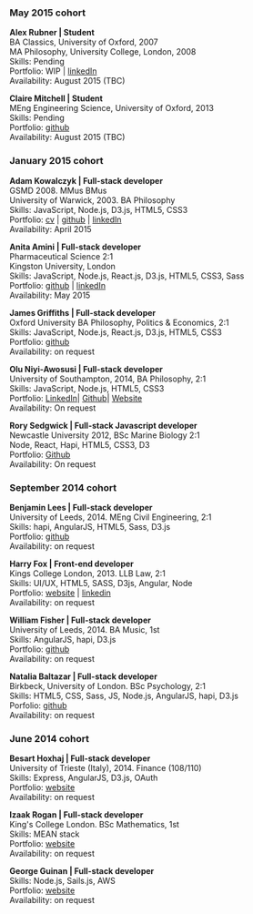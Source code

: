 
### May 2015 cohort  

**Alex Rubner | Student**  
BA Classics, University of Oxford, 2007  
MA Philosophy, University College, London, 2008     
Skills: Pending   
Portfolio: WIP | [linkedIn](https://uk.linkedin.com/in/alexrubner)  
Availability: August 2015 (TBC)  

**Claire Mitchell | Student**  
MEng Engineering Science, University of Oxford, 2013    
Skills: Pending   
Portfolio: [github](https://github.com/nofootnotes)    
Availability: August 2015 (TBC)

### January 2015 cohort

**Adam Kowalczyk  | Full-stack developer**     
GSMD 2008. MMus BMus   
University of Warwick, 2003. BA Philosophy   
Skills: JavaScript, Node.js, D3.js, HTML5, CSS3   
Portfolio: <a href="https://github.com/adamkowalczyk/cv">cv</a> | <a href="https://github.com/adamkowalczyk">github</a> | <a href="https://www.linkedin.com/in/kowalczykadam">linkedIn</a>    
Availability: April 2015

**Anita Amini | Full-stack developer**    
Pharmaceutical Science 2:1    
Kingston University, London    
Skills: JavaScript, Node.js, React.js, D3.js, HTML5, CSS3, Sass    
Portfolio: [github](https://github.com/Neats29) | [linkedIn](http://uk.linkedin.com/pub/anita-amini/53/464/707)    
Availability: May 2015

**James Griffiths | Full-stack developer**    
Oxford University BA Philosophy, Politics & Economics, 2:1    
Skills: JavaScript, Node.js, React.js, D3.js, HTML5, CSS3    
Portfolio: [github](https://github.com/MIJOTHY)    
Availability: on request

**Olu Niyi-Awosusi | Full-stack developer**    
University of Southampton, 2014, BA Philosophy, 2:1    
Skills: JavaScript, Node.js, HTML5, CSS3    
Portfolio: <a href="http://uk.linkedin.com/in/oluniyiawosusi">LinkedIn</a>| 
<a href="https://github.com/oluoluoxenfree">Github</a>| 
<a href="http://www.opentagclosetag.com/">Website</a>    
Availability: On request

**Rory Sedgwick | Full-stack Javascript developer**    
Newcastle University 2012, BSc Marine Biology 2:1  
Node, React, Hapi, HTML5, CSS3, D3  
Portfolio: <a href="https://github.com/rorysedgwick">Github</a>   
Availability: On request  

### September 2014 cohort

**Benjamin Lees	| Full-stack developer**    
University of Leeds, 2014.	MEng Civil Engineering, 2:1    
Skills: hapi, AngularJS, HTML5, Sass, D3.js    
Portfolio:   <a href="https://github.com/benjaminlees">github</a>    
Availability: on request

**Harry Fox |	Front-end developer**    
Kings College London, 2013.	LLB Law, 2:1    
Skills: UI/UX, HTML5, SASS, D3js, Angular, Node    
Portfolio:  <a href="http://harryfox.me">website</a> | <a href="https://uk.linkedin.com/pub/harry-fox/90/632/7b8/">linkedin</a>    
Availability: on request

**William Fisher |	Full-stack developer**    
University of Leeds, 2014.	BA Music, 1st    
Skills: AngularJS, hapi, D3.js    
Portfolio: <a href="https://github.com/FilWisher">github</a>    
Availability: on request

**Natalia Baltazar |	Full-stack developer**    
Birkbeck, University of London.	BSc Psychology, 2:1    
Skills: HTML5, CSS, Sass, JS, Node.js, AngularJS, hapi, D3.js    
Porfolio: <a href="https://github.com/NataliaLKB">github</a>    
Availability: on request

### June 2014 cohort

**Besart Hoxhaj	| Full-stack developer**    
University of Trieste (Italy), 2014.	Finance (108/110)    
Skills: Express, AngularJS, D3.js, OAuth    
Portfolio: <a href="http://www.bteamfc.co.uk">website</a>    
Availability: on request

**Izaak Rogan |	Full-stack developer**    
King's College London.	BSc Mathematics, 1st    
Skills: MEAN stack    
Portfolio: <a href="http://www.bteamfc.co.uk">website</a>    
Availability: on request

**George Guinan	| Full-stack developer**    
Skills: Node.js, Sails.js, AWS    
Portfolio: <a href="http://www.bteamfc.co.uk">website</a>    
Availability: on request

